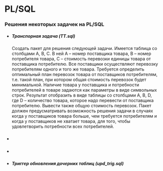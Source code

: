 # PL/SQL
### Решения некоторых задачек на PL/SQL

* ##### Транспорная задача (TT.sql)
  Создать пакет для решения следующей задачи.
  Имеется таблица со столбцами A, B, C. В ней A – номер поставщика товара, B – номер потребителя товара, C – стоимость перевозки единицы     товара от поставщика потребителю. Все поставщики осуществляют перевозку потребителям одного и того же товара. Требуется определить         оптимальный план перевозок товара от поставщиков потребителям, т.е. такой план, при котором общая стоимость перевозок будет               минимальной. Наличие товара у поставщика и потребности потребителей в товаре задаются как  параметры в виде символьных строк. Результат   отобразить в виде таблицы со столбцами А, В, D, где D – количество товара, которое надо перевести от поставщика потребителю. Вывести       также общую стоимость перевозок. Пакет должен предусматривать возможность решения задачи в случаях когда у поставщиков товара больше,     чем требуется потребителям и когда у поставщиков не хватает товара, для того, чтобы удовлетворить потребности всех потребителей.

* #####
* #####
* ##### Триггер обновления дочерних таблиц (upd_trig.sql)

